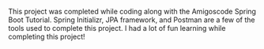 This project was completed while coding along with the Amigoscode
Spring Boot Tutorial. Spring Initializr, JPA framework, and Postman
are a few of the tools used to complete this project. I had a lot of
fun learning while completing this project!